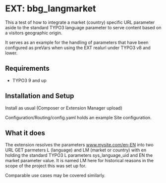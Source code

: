 # EXT: bbg_langmarket

This a test of how to integrate a market (country) specific URL parameter aside to the standard TYPO3 language parameter to serve content based on a visitors geographic origin. 

It serves as an example for the handling of parameters that have been configured as preVars when using the EXT realurl under TYPO3 v8 and lower.

## Requirements

* TYPO3 9 and up

## Installation and Setup
Install as usual (Composer or Extension Manager upload)

Configuration/Routing/config.yaml holds an example Site configuration.

## What it does
The extension resolves the parameters www.mysite.com/en-EN into two URL GET parmeters L (language) and LM (market or country) with en holding the standard TYPO3 L parameters sys_language_uid and EN the market parameter value. It is named LM here for historical reasons in the scope of the project this was set up for. 

Comparable use cases may be covered similarly.
